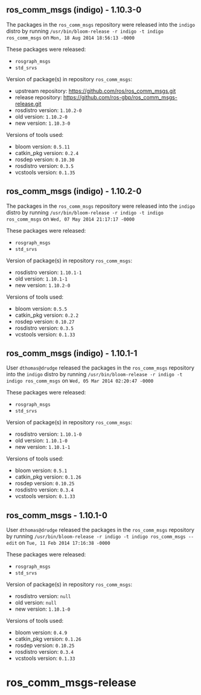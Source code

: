 ## ros_comm_msgs (indigo) - 1.10.3-0

The packages in the `ros_comm_msgs` repository were released into the `indigo` distro by running `/usr/bin/bloom-release -r indigo -t indigo ros_comm_msgs` on `Mon, 18 Aug 2014 18:56:13 -0000`

These packages were released:
- `rosgraph_msgs`
- `std_srvs`

Version of package(s) in repository `ros_comm_msgs`:
- upstream repository: https://github.com/ros/ros_comm_msgs.git
- release repository: https://github.com/ros-gbp/ros_comm_msgs-release.git
- rosdistro version: `1.10.2-0`
- old version: `1.10.2-0`
- new version: `1.10.3-0`

Versions of tools used:
- bloom version: `0.5.11`
- catkin_pkg version: `0.2.4`
- rosdep version: `0.10.30`
- rosdistro version: `0.3.5`
- vcstools version: `0.1.35`


## ros_comm_msgs (indigo) - 1.10.2-0

The packages in the `ros_comm_msgs` repository were released into the `indigo` distro by running `/usr/bin/bloom-release -r indigo -t indigo ros_comm_msgs` on `Wed, 07 May 2014 21:17:17 -0000`

These packages were released:
- `rosgraph_msgs`
- `std_srvs`

Version of package(s) in repository `ros_comm_msgs`:
- rosdistro version: `1.10.1-1`
- old version: `1.10.1-1`
- new version: `1.10.2-0`

Versions of tools used:
- bloom version: `0.5.5`
- catkin_pkg version: `0.2.2`
- rosdep version: `0.10.27`
- rosdistro version: `0.3.5`
- vcstools version: `0.1.33`


## ros_comm_msgs (indigo) - 1.10.1-1

User `dthomas@drudge` released the packages in the `ros_comm_msgs` repository into the `indigo` distro by running `/usr/bin/bloom-release -r indigo -t indigo ros_comm_msgs` on `Wed, 05 Mar 2014 02:20:47 -0000`

These packages were released:
- `rosgraph_msgs`
- `std_srvs`

Version of package(s) in repository `ros_comm_msgs`:
- rosdistro version: `1.10.1-0`
- old version: `1.10.1-0`
- new version: `1.10.1-1`

Versions of tools used:
- bloom version: `0.5.1`
- catkin_pkg version: `0.1.26`
- rosdep version: `0.10.25`
- rosdistro version: `0.3.4`
- vcstools version: `0.1.33`


## ros_comm_msgs - 1.10.1-0

User `dthomas@drudge` released the packages in the `ros_comm_msgs` repository by running `/usr/bin/bloom-release -r indigo -t indigo ros_comm_msgs --edit` on `Tue, 11 Feb 2014 17:16:38 -0000`

These packages were released:
- `rosgraph_msgs`
- `std_srvs`

Version of package(s) in repository `ros_comm_msgs`:
- rosdistro version: `null`
- old version: `null`
- new version: `1.10.1-0`

Versions of tools used:
- bloom version: `0.4.9`
- catkin_pkg version: `0.1.26`
- rosdep version: `0.10.25`
- rosdistro version: `0.3.4`
- vcstools version: `0.1.33`


ros_comm_msgs-release
=====================
